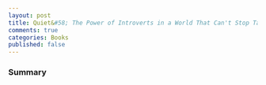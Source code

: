 ```yaml
---
layout: post
title: Quiet&#58; The Power of Introverts in a World That Can't Stop Talking
comments: true
categories: Books
published: false
---
```


###


###


###


###


###


### Summary
